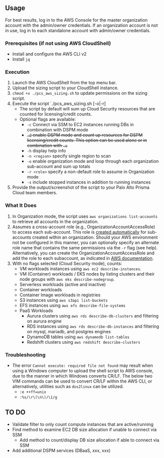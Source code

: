 
## Usage
For best results, log in to the AWS Console for the master organization account with the admin/owner credentials. If an organization account is not in use, log in to each standalone account with admin/owner credentials.
   
### Prerequisites (if not using AWS CloudShell)  
* Install and configure the AWS CLI v2  
* Install `jq` 
    
### Execution  
1. Launch the AWS CloudShell from the top menu bar.  
3. Upload the sizing script to your CloudShell instance.  
4. `chmod +x ./pcs_aws_sizing.sh` to update permissions on the sizing script.  
5. Execute the script `./pcs_aws_sizing.sh [-o|-r]  
   * The script by default will sum up Cloud Security resources that are counted for licensing/credit counts.  
   * Optional flags are available:  
      * `-c` Connect via SSM to EC2 instances running DBs in combination with DSPM mode  
      * ~~`-d` enable DSPM mode and count up resources for DSPM licensing/credit counts. This option can be used alone or in combination with `-o`~~  
      * `-h` display help info  
      * `-n <region>` specify single region to scan  
      * `-o` enable organization mode and loop through each organization sub-account and sum up totals  
      * `-r <role>` specify a non-default role to assume in Organization mode  
      * `-s` include stopped instances in addition to running instances  
6. Provide the output/screenshot of the script to your Palo Alto Prisma Cloud team members.  

### What It Does
1. In Organization mode, the script uses `aws organizations list-accounts` to retrieve all accounts in the organization.  
1. Assumes a cross-account role (e.g., OrganizationAccountAccessRole) to access each sub-account. This role is [created automatically](https://docs.aws.amazon.com/organizations/latest/userguide/orgs_manage_accounts_create-cross-account-role.html) for sub-accounts created within an organization.  Should your AWS environment not be configured in this manner, you can optionally specify an alternate role name that contains the same permissions via the `-r` flag (see help).
Alternatively, you can create the OrganizationAccountAccessRole and add the role to each subaccount, as indicated in [AWS documentation](https://docs.aws.amazon.com/organizations/latest/userguide/orgs_manage_accounts_create-cross-account-role.html).
1. With no flags selected (Cloud Security mode), counts:
    * VM workloads instances using `aws ec2 describe-instances`.
    * VM (Container) workloads / EKS nodes by listing clusters and their node groups with `aws eks describe-nodegroup`.  
    * Serverless workloads (active and inactive)  
    * Container workloads  
    * Container Image workloads in registries  
    * S3 instances using `aws s3api list-buckets`
    * EFS instances using `aws efs describe-file-systems`
    * PaaS Workloads
      * Aurura clusters using `aws rds describe-db-clusters` and filtering on aurura engine
      * RDS instances using `aws rds describe-db-instances` and filtering on mysql, mariadb, and postgres engines
      * DynamoDB tables using `aws dynamodb list-tables`
      * Redshift clusters using `aws redshift describe-clusters`
      
### Troubleshooting
* The error `Cannot execute: required file not found` may result when using a Windows computer to upload the shell script to AWS console, due to the manner in which Windows converts CR/LF. The below two VIM commands can be used to convert CR/LF within the AWS CLI, or alternatively, utilities such as `dos2linux` can be utilized.
   * `:e ++ff=unix`
   * `:%s/\r\(\n\)/\1/g`
 
## TO DO
*  Validate filter to only count compute instances that are active/running
*  Find method to examine EC2 DB size allocation if unable to connect via SSM
   *  Add method to count/display DB size allocation if able to connect via SSM
*  Add additional DSPM services (DBaaS, xxx, xxx)
